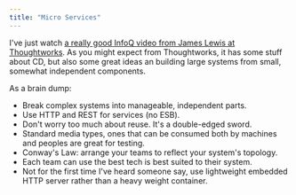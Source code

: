 ```yaml
---
title: "Micro Services"
---
```

I've just watch <a href="http://www.infoq.com/presentations/Micro-Services">a really good InfoQ video from James Lewis at Thoughtworks</a>. As you might expect from Thoughtworks, it has some stuff about CD, but also some great ideas an building large systems from small, somewhat independent components.

As a brain dump:

- Break complex systems into manageable, independent parts.
- Use HTTP and REST for services (no ESB). 
- Don't worry too much about reuse. It's a double-edged sword. 
- Standard media types, ones that can be consumed both by machines and peoples are great for testing.
- Conway's Law: arrange your teams to reflect your system's topology.
- Each team can use the best tech is best suited to their system.
- Not for the first time I've heard someone say, use lightweight embedded HTTP server rather than a heavy weight container.
